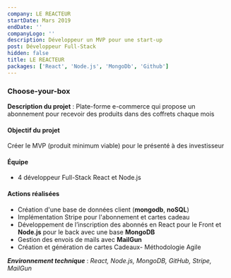 ```yaml
---
company: LE REACTEUR
startDate: Mars 2019
endDate: ''
companyLogo: ''
description: Développeur un MVP pour une start-up
post: Développeur Full-Stack
hidden: false
title: LE REACTEUR
packages: ['React', 'Node.js', 'MongoDb', 'Github']
---
```


### **Choose-your-box**

**Description du projet** : Plate-forme e-commerce qui propose un abonnement pour recevoir des produits dans des coffrets chaque mois

#### **Objectif du projet**

Créer le MVP (produit minimum viable) pour le présenté à des investisseur

#### **Équipe**

- 4 développeur Full-Stack React et Node.js

#### **Actions réalisées**

- Création d'une base de données client (**mongodb**, **noSQL**)
- Implémentation Stripe pour l'abonnement et cartes cadeau
- Développement de l’inscription des abonnés en React pour le Front et **Node.js** pour le back avec une base **MongoDB**
- Gestion des envois de mails avec **MailGun**
- Création et génération de cartes Cadeaux- Méthodologie Agile

**_Environnement technique_** : _React, Node.js, MongoDB, GitHub, Stripe, MailGun_
